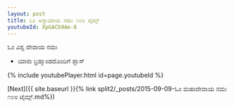 ```yaml
---
layout: post
title: ಓಂ ಅನ್ಯಾಯಾಯ ನಮಃ ೧೦೮ ಟೈಮ್ಸ್
youtubeId: XpGACb9Ae-8
---
```

 
 
 ಓಂ ವಿಶ್ವ ದೇವಾಯ ನಮಃ  
 
 -  ಯಾರು ಬ್ರಹ್ಮಾಂಡದೊಂದಿಗೆ ಪ್ಲಾಸ್ 
 
  
 
  
 
 
 
 
 
 


{% include youtubePlayer.html id=page.youtubeId %}
 
[Next]({{ site.baseurl }}{% link  split2/_posts/2015-09-09-ಓಂ ಮಹಾದೇವಾಯ ನಮಃ ೧೦೮ ಟೈಮ್ಸ್.md%})
 

